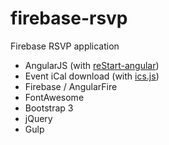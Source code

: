 # firebase-rsvp

Firebase RSVP application

* AngularJS (with [reStart-angular](https://github.com/kmaida/reStart-angular))
* Event iCal download (with [ics.js](https://github.com/nwcell/ics.js))
* Firebase / AngularFire
* FontAwesome
* Bootstrap 3
* jQuery
* Gulp
